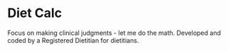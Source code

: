 # Diet Calc

Focus on making clinical judgments - let me do the math. Developed and coded by a Registered Dietitian for dietitians.
